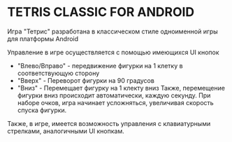 # TETRIS CLASSIC FOR ANDROID
 Игра "Тетрис" разработана в классическом стиле одноименной игры для платформы Android

Управление в игре осуществляется с помощью имеющихся UI кнопок
- "Влево/Вправо" - передвижение фигурки на 1 клетку в соответствующую сторону
- "Вверх" - Переворот фигурки на 90 градусов
- "Вниз" - Перемещает фигурку на 1 клекту вниз
Также, перемещение фигурки вниз происходит автоматически, каждую секунду.
При наборе очков, игра начинает усложняться, увеличивая скорость спуска фигурки.

Также, в игре, имеется возможность управления с клавиатурными стрелками, аналогичными UI кнопкам.
